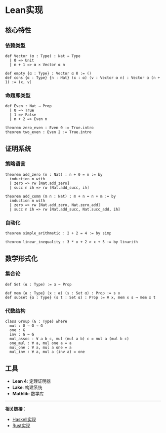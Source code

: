# Lean实现

## 核心特性

### 依赖类型

```lean
def Vector (α : Type) : Nat → Type
  | 0 => Unit
  | n + 1 => α × Vector α n

def empty {α : Type} : Vector α 0 := ()
def cons {α : Type} {n : Nat} (x : α) (v : Vector α n) : Vector α (n + 1) := (x, v)
```

### 命题即类型

```lean
def Even : Nat → Prop
  | 0 => True
  | 1 => False
  | n + 2 => Even n

theorem zero_even : Even 0 := True.intro
theorem two_even : Even 2 := True.intro
```

## 证明系统

### 策略语言

```lean
theorem add_zero (n : Nat) : n + 0 = n := by
  induction n with
  | zero => rw [Nat.add_zero]
  | succ n ih => rw [Nat.add_succ, ih]

theorem add_comm (m n : Nat) : m + n = n + m := by
  induction n with
  | zero => rw [Nat.add_zero, Nat.zero_add]
  | succ n ih => rw [Nat.add_succ, Nat.succ_add, ih]
```

### 自动化

```lean
theorem simple_arithmetic : 2 + 2 = 4 := by simp

theorem linear_inequality : 3 * x + 2 > x + 5 := by linarith
```

## 数学形式化

### 集合论

```lean
def Set (α : Type) := α → Prop

def mem {α : Type} (x : α) (s : Set α) : Prop := s x
def subset {α : Type} (s t : Set α) : Prop := ∀ x, mem x s → mem x t
```

### 代数结构

```lean
class Group (G : Type) where
  mul : G → G → G
  one : G
  inv : G → G
  mul_assoc : ∀ a b c, mul (mul a b) c = mul a (mul b c)
  one_mul : ∀ a, mul one a = a
  mul_one : ∀ a, mul a one = a
  mul_inv : ∀ a, mul a (inv a) = one
```

## 工具

- **Lean 4**: 定理证明器
- **Lake**: 构建系统
- **Mathlib**: 数学库

---

**相关链接**：

- [Haskell实现](./001-Haskell-Implementation.md)
- [Rust实现](./002-Rust-Implementation.md)

